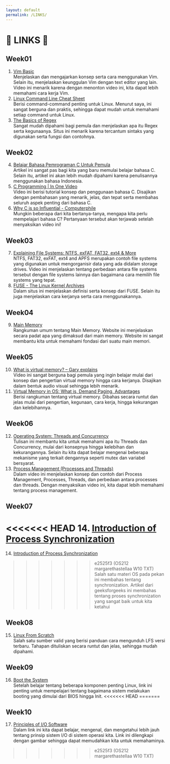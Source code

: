 ```yaml
---
layout: default
permalink: /LINKS/
---
```


# 🔗 LINKS 🔗

## Week01
1. [Vim Basic](https://www.youtube.com/watch?v=pYQmaYpp9ts)<br>
Menjelaskan dan mengajarkan konsep serta cara menggunakan Vim. Selain itu, menjelaskan keunggulan Vim dengan text editor yang lain. Video ini menarik karena dengan menonton video ini, kita dapat lebih memahami cara kerja Vim.
2. [Linux Command Line Cheat Sheet](https://cheatography.com/davechild/cheat-sheets/linux-command-line/)<br>
Berisi command-command penting untuk Linux. Menurut saya, ini sangat berguna dan praktis, sehingga dapat mudah untuk memahami setiap command untuk Linux.
3. [The Basics of Regex](https://www.computerhope.com/jargon/r/regex.htm)<br>
Sangat mudah dipahami bagi pemula dan menjelaskan apa itu Regex serta kegunaanya. Situs ini menarik karena tercantum sintaks yang digunakan serta fungsi dan contohnya.

## Week02
4. [Belajar Bahasa Pemrograman C Untuk Pemula](https://www.dicoding.com/blog/belajar-pemrograman-c-pemula/)<br>
Artikel ini sangat pas bagi kita yang baru memulai belajar bahasa C. Selain itu, artikel ini akan lebih mudah dipahami karena penulisannya menggunakan bahasa Indonesia.
5. [C Programming | In One Video](https://www.youtube.com/watch?v=3lQEunpmtRA)<br>
Video ini berisi tutorial konsep dan penggunaan bahasa C. Disajikan dengan pembahasan yang menarik, jelas, dan tepat serta membahas seluruh aspek penting dari bahasa C.
6. [Why C is so Influential - Computerphile](https://www.youtube.com/watch?v=ci1PJexnfNE)<br>
Mungkin beberapa dari kita bertanya-tanya, mengapa kita perlu mempelajari bahasa C? Pertanyaan tersebut akan terjawab setelah menyaksikan video ini!

## Week03
7. [Explaining File Systems: NTFS, exFAT, FAT32, ext4 & More](https://www.youtube.com/watch?v=_h30HBYxtws)<br>
NTFS, FAT32, exFAT, ext4 and APFS merupakan contoh file systems yang digunakan untuk mengorganisir data yang ada didalam storage drives. Video ini menjelaskan tentang perbedaan antara file systems tersebut dengan file systems lainnya dan bagaimana cara memilih file systems yang tepat.
8. [FUSE - The Linux Kernel Archives](https://www.kernel.org/doc/html/latest/filesystems/fuse.html)<br>
Dalam situs ini menjelaskan definisi serta konsep dari FUSE. Selain itu juga menjelaskan cara kerjanya serta cara menggunakannya.

## Week04
9. [Main Memory](https://www.webopedia.com/definitions/main-memory/)<br>
Rangkuman umum tentang Main Memory. Website ini menjelaskan secara padat apa yang dimaksud dari main memory. Website ini sangat membantu kita untuk memahami fondasi dari suatu main memori.

## Week05
10. [What is virtual memory? – Gary explains](https://www.youtube.com/watch?v=2quKyPnUShQ)<br>
Video ini sangat berguna bagi pemula yang ingin belajar mulai dari konsep dan pengertian virtual memory hingga cara kerjanya. Disajikan dalam bentuk audio visual sehingga lebih menarik.
11. [Virtual Memory in OS: What is, Demand Paging, Advantages](https://www.guru99.com/virtual-memory-in-operating-system.html)<br>
Berisi rangkuman tentang virtual memory. Dibahas secara runtut dan jelas mulai dari pengertian, kegunaan, cara kerja, hingga kekurangan dan kelebihannya.

## Week06
12. [Operating System: Threads and Concurrency](https://medium.com/@akhandmishra/operating-system-threads-and-concurrency-aec2036b90f8)<br>
Tulisan ini membantu kita untuk memahami apa itu Threads dan Concurrency, mulai dari konsepnya hingga kelebihan dan kekurangannya. Selain itu kita dapat belajar mengenai beberapa mekanisme yang terkait dengannya seperti mutex dan variabel bersyarat.
13. [Process Management (Processes and Threads)](https://www.youtube.com/watch?v=OrM7nZcxXZU)<br>
Dalam video ini menjelaskan konsep dan contoh dari Process Management, Processes, Threads, dan perbedaan antara processes dan threads. Dengan menyaksikan video ini, kita dapat lebih memahami tentang process management.

## Week07
<<<<<<< HEAD
14. [Introduction of Process Synchronization](https://www.geeksforgeeks.org/introduction-of-process-synchronization/?ref=lbp)<br>
=======
14. [Introduction of Process Synchronization](https://www.geeksforgeeks.org/introduction-of-process-synchronization/?ref=lbp) <br>
>>>>>>> e2525f3 (OS212 margarethastellaa W10 TXT)
Salah satu materi OS pada pekan ini membahas tentang synchronization. Artikel dari geeksforgeeks ini membahas tentang proses synchronization yang sangat baik untuk kita ketahui

## Week08
15. [Linux From Scratch](https://www.linuxfromscratch.org/lfs/view/11.0/)<br>
Salah satu sumber valid yang berisi panduan cara mengunduh LFS versi terbaru. Tahapan dituliskan secara runtut dan jelas, sehingga mudah dipahami.

## Week09
16. [Boot the System](https://linuxjourney.com/lesson/boot-process-overview) <br>
Setelah belajar tentang beberapa komponen penting Linux, link ini penting untuk mempelajari tentang bagaimana sistem melakukan booting yang dimulai dari BIOS hingga Init.
<<<<<<< HEAD
=======

## Week10
17. [Principles of I/O Software](https://gcallah.github.io/OperatingSystems/IOSoftware.html) <br>
Dalam link ini kita dapat belajar, mengenal, dan mengetahui lebih jauh tentang prinsip sistem I/O di sistem operasi kita. Link ini dilengkapi dengan gambar sehingga dapat memudahkan kita untuk memahaminya.
>>>>>>> e2525f3 (OS212 margarethastellaa W10 TXT)
